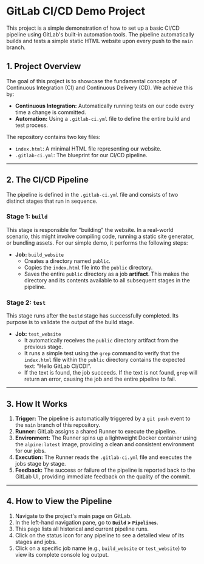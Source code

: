 # GitLab CI/CD Demo Project

This project is a simple demonstration of how to set up a basic CI/CD pipeline using GitLab's built-in automation tools. The pipeline automatically builds and tests a simple static HTML website upon every push to the `main` branch.

## 1. Project Overview

The goal of this project is to showcase the fundamental concepts of Continuous Integration (CI) and Continuous Delivery (CD). We achieve this by:
*   **Continuous Integration:** Automatically running tests on our code every time a change is committed.
*   **Automation:** Using a `.gitlab-ci.yml` file to define the entire build and test process.

The repository contains two key files:
*   `index.html`: A minimal HTML file representing our website.
*   `.gitlab-ci.yml`: The blueprint for our CI/CD pipeline.

---

## 2. The CI/CD Pipeline

The pipeline is defined in the `.gitlab-ci.yml` file and consists of two distinct stages that run in sequence.

### Stage 1: `build`

This stage is responsible for "building" the website. In a real-world scenario, this might involve compiling code, running a static site generator, or bundling assets. For our simple demo, it performs the following steps:

*   **Job:** `build_website`
    *   Creates a directory named `public`.
    *   Copies the `index.html` file into the `public` directory.
    *   Saves the entire `public` directory as a job **artifact**. This makes the directory and its contents available to all subsequent stages in the pipeline.

### Stage 2: `test`

This stage runs after the `build` stage has successfully completed. Its purpose is to validate the output of the build stage.

*   **Job:** `test_website`
    *   It automatically receives the `public` directory artifact from the previous stage.
    *   It runs a simple test using the `grep` command to verify that the `index.html` file within the `public` directory contains the expected text: "Hello GitLab CI/CD!".
    *   If the text is found, the job succeeds. If the text is not found, `grep` will return an error, causing the job and the entire pipeline to fail.

---

## 3. How It Works

1.  **Trigger:** The pipeline is automatically triggered by a `git push` event to the `main` branch of this repository.
2.  **Runner:** GitLab assigns a shared Runner to execute the pipeline.
3.  **Environment:** The Runner spins up a lightweight Docker container using the `alpine:latest` image, providing a clean and consistent environment for our jobs.
4.  **Execution:** The Runner reads the `.gitlab-ci.yml` file and executes the jobs stage by stage.
5.  **Feedback:** The success or failure of the pipeline is reported back to the GitLab UI, providing immediate feedback on the quality of the commit.

---

## 4. How to View the Pipeline

1.  Navigate to the project's main page on GitLab.
2.  In the left-hand navigation pane, go to **`Build` > `Pipelines`**.
3.  This page lists all historical and current pipeline runs.
4.  Click on the status icon for any pipeline to see a detailed view of its stages and jobs.
5.  Click on a specific job name (e.g., `build_website` or `test_website`) to view its complete console log output.

